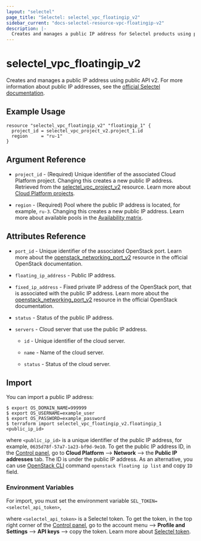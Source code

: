 ```yaml
---
layout: "selectel"
page_title: "Selectel: selectel_vpc_floatingip_v2"
sidebar_current: "docs-selectel-resource-vpc-floatingip-v2"
description: |-
  Creates and manages a public IP address for Selectel products using public API v2.
---
```


# selectel\_vpc\_floatingip_v2

Creates and manages a public IP address using public API v2. For more information about public IP addresses, see the [official Selectel documentation](https://docs.selectel.ru/cloud/servers/networks/about-networks/).

## Example Usage

```hcl
resource "selectel_vpc_floatingip_v2" "floatingip_1" {
  project_id = selectel_vpc_project_v2.project_1.id
  region     = "ru-1"
}
```

## Argument Reference

* `project_id` - (Required) Unique identifier of the associated Cloud Platform project. Changing this creates a new public IP address. Retrieved from the [selectel_vpc_project_v2](https://registry.terraform.io/providers/selectel/selectel/latest/docs/resources/vpc_project_v2) resource. Learn more about [Cloud Platform projects](https://docs.selectel.ru/cloud/servers/about/projects/).

* `region` - (Required) Pool where the public IP address is located, for example, `ru-3`. Changing this creates a new public IP address. Learn more about available pools in the [Availability matrix](https://docs.selectel.ru/control-panel-actions/availability-matrix/).

## Attributes Reference

* `port_id` - Unique identifier of the associated OpenStack port. Learn more about the [openstack_networking_port_v2](https://registry.terraform.io/providers/terraform-provider-openstack/openstack/latest/docs/data-sources/networking_port_v2) resource in the official OpenStack documentation.

* `floating_ip_address` - Public IP address.

* `fixed_ip_address` -  Fixed private IP address of the OpenStack port, that is associated with the public IP address. Learn more about the [openstack_networking_port_v2](https://registry.terraform.io/providers/terraform-provider-openstack/openstack/latest/docs/data-sources/networking_port_v2) resource in the official OpenStack documentation.

* `status` - Status of the public IP address.

* `servers` - Cloud server that use the public IP address.

  * `id` - Unique identifier of the cloud server.

  * `name` - Name of the cloud server.

  * `status` - Status of the cloud server.

## Import

You can import a public IP address:

```shell
$ export OS_DOMAIN_NAME=999999
$ export OS_USERNAME=example_user
$ export OS_PASSWORD=example_password
$ terraform import selectel_vpc_floatingip_v2.floatingip_1 <public_ip_id>
```

where `<public_ip_id>` is a unique identifier of the public IP address, for example, `0635d78f-57a7-1a23-bf9d-9e10`. To get the public IP address ID, in the [Control panel](https://my.selectel.ru/vpc/), go to **Cloud Platform** ⟶ **Network** ⟶ the **Public IP addresses** tab. The ID is under the public IP address. As an alternative, you can use [OpenStack CLI](https://docs.selectel.ru/cloud/servers/tools/openstack/) command `openstack floating ip list` and copy `ID` field.

### Environment Variables

For import, you must set the environment variable `SEL_TOKEN=<selectel_api_token>`,

where `<selectel_api_token>` is a Selectel token. To get the token, in the top right corner of the [Control panel](https://my.selectel.ru/profile/apikeys), go to the account menu ⟶ **Profile and Settings** ⟶ **API keys** ⟶ copy the token. Learn more about [Selectel token](https://developers.selectel.ru/docs/control-panel/authorization/#получить-токен-selectel).
